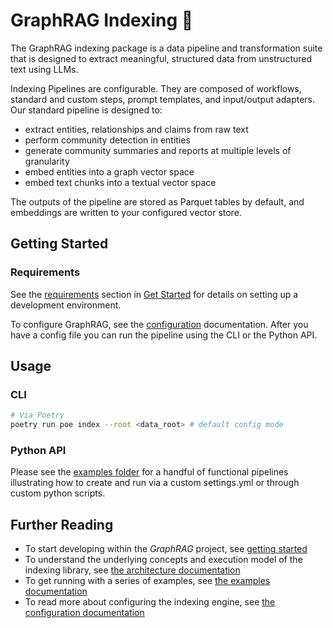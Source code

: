 # GraphRAG Indexing 🤖

The GraphRAG indexing package is a data pipeline and transformation suite that is designed to extract meaningful, structured data from unstructured text using LLMs.

Indexing Pipelines are configurable. They are composed of workflows, standard and custom steps, prompt templates, and input/output adapters. Our standard pipeline is designed to:

- extract entities, relationships and claims from raw text
- perform community detection in entities
- generate community summaries and reports at multiple levels of granularity
- embed entities into a graph vector space
- embed text chunks into a textual vector space

The outputs of the pipeline are stored as Parquet tables by default, and embeddings are written to your configured vector store.

## Getting Started

### Requirements

See the [requirements](../developing.md#requirements) section in [Get Started](../get_started.md) for details on setting up a development environment.

To configure GraphRAG, see the [configuration](../config/overview.md) documentation.
After you have a config file you can run the pipeline using the CLI or the Python API.

## Usage

### CLI

```bash
# Via Poetry
poetry run poe index --root <data_root> # default config mode
```

### Python API

Please see the [examples folder](https://github.com/microsoft/graphrag/blob/main/examples/README.md) for a handful of functional pipelines illustrating how to create and run via a custom settings.yml or through custom python scripts.

## Further Reading

- To start developing within the _GraphRAG_ project, see [getting started](../developing.md)
- To understand the underlying concepts and execution model of the indexing library, see [the architecture documentation](../index/architecture.md)
- To get running with a series of examples, see [the examples documentation](https://github.com/microsoft/graphrag/blob/main/examples/README.md)
- To read more about configuring the indexing engine, see [the configuration documentation](../config/overview.md)
